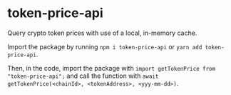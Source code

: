 # token-price-api
Query crypto token prices with use of a local, in-memory cache.

Import the package by running ```npm i token-price-api``` or ```yarn add token-price-api```.

Then, in the code, import the package with ```import getTokenPrice from "token-price-api";``` and call the function with ```await getTokenPrice(<chainId>, <tokenAddress>, <yyy-mm-dd>)```.
